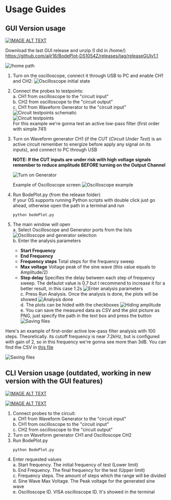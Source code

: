 # Usage Guides

## GUI Version usage

[![IMAGE ALT TEXT](http://img.youtube.com/vi/HRYPE_VEFJE/0.jpg)](https://www.youtube.com/watch?v=HRYPE_VEFJE "Bode Plot GUI with Rigol DS1054Z and Feeltech FY3224S")

Download the last GUI release and unzip (I did in /home/)  
https://github.com/ailr16/BodePlot-DS1054Z/releases/tag/releaseGUIv1.1  

![/home path](/media/homePath.png)

1. Turn on the oscilloscope, connect it through USB to PC and enable CH1 and CH2: 
    ![Oscilloscope initial state](/media/oscilloscopeInitial.jpg)

2. Connect the probes to testpoints:  
    a. CH1 from oscilloscope to the "circuit input"  
    b. CH2 from oscilloscope to the "circuit output"  
    c. CH1 from Waveform Generator to the "circuit input"  
    ![Circuit testpoints schematic](/media/circuitTestPointsSch.png)  
    ![Circuit testpoints](/media/circuitTestPoints.jpg)  
    For this example we're gonna test an active low-pass filter (first order with simple 741)  
   
3. Turn on Waveform generator CH1 (if the CUT (*Circuit Under Test*) is an active circuit remember to energize before apply any signal on its inputs), and connect to PC through USB

    **NOTE: If the CUT inputs are under risk with high voltage signals remember to reduce amplitude BEFORE turning on the Output Channel**

    ![Turn on Generator](/media/generatorOn.jpg)  

    Example of Oscilloscope screen
    ![Oscilloscope example](/media/DS1Z_QuickPrint1.png)  

4. Run BodePlot.py (from the release folder)  
    If your OS supports running Python scripts with double click just go ahead, otherwise open the path in a terminal and run
    ```
    python bodePlot.py
    ```

5. The main window will open  
   a. Select Oscilloscope and Generator ports from the lists  
        ![Oscilloscope and generator selection](/media/selectFromList.png)  
   b. Enter the analysis parameters  
    - **Start Frequency**  
    - **End Frequency**  
    - **Frequency steps** Total steps for the frequency sweep  
    - **Max voltage** Voltage peak of the sine wave (this value equals to Amplitude/2)  
    - **Step delay** Specifies the delay between each step of frequency sweep. The defaulot value is 0.7 but I recommend to increase it for a better result, in this case 1.2s
    ![Enter analysis parameters](/media/analysisParam.png)  
   c. Press Run Analysis. Once the analysis is done, the plots will be showed
    ![Analysis done](/media/analysisDone.png)  
   d. The plots can be hided with the checkboxes
    ![Hiding amplitude](/media/hideAmplitude.png)  
   e. You can save the measured data as CSV and the plot picture as PNG, just specify the path in the text box and press the button  
   ![Saving files](/media/savedFiles.png)  

Here's an example of first-order active low-pass filter analysis with 100 steps. Theoretically. its cutoff frequency is near 7.2kHz, but is configured with gain of 2, so in this frequency we're gonna see more than 3dB. You can find the CSV in [this file](/media/19_11_2023__17_09_26.csv)

![Saving files](/media/19_11_2023__17_09_25.png)  

## CLI Version usage (outdated, working in new version with the GUI features)

[![IMAGE ALT TEXT](http://img.youtube.com/vi/WFBuwD8cPuU/0.jpg)](http://www.youtube.com/watch?v=WFBuwD8cPuU "Bode Plotter (DS1054Z-FY3224S)")

[![IMAGE ALT TEXT](http://img.youtube.com/vi/ivJM8q00k0E/0.jpg)](http://www.youtube.com/watch?v=ivJM8q00k0E "Bode Plot - Rigol DS1054Z and FY3224S")
1. Connect probes to the circuit:  
   a. CH1 from Waveform Generator to the "circuit input"  
   b. CH1 from oscilloscope to the "circuit input"  
   c. CH2 from oscilloscope to the "circuit output"  
3. Turn on Waveform generator CH1 and Oscilloscope CH2  
4. Run BodePlot.py  
    ```
    python BodePlot.py
    ```
3. Enter requested values  
   a. Start frequency. The initial frequency of test (Lower limit)  
   b. End Frequency. The final frequency for the test (Upper limit)  
   c. Frequency steps. The amount of steps which the range will be divided  
   d. Sine Wave Max Voltage. The Peak voltage for the generated sine wave  
   e. Oscilloscope ID. VISA oscilloscope ID. It's showed in the terminal  